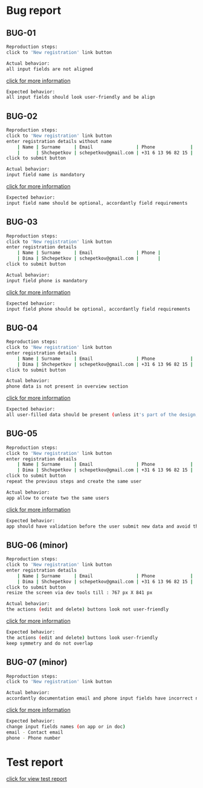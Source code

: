 # Bug report

## BUG-01

```bash
Reproduction steps:
click to 'New registration' link button
```
```bash
Actual behavior:
all input fields are not aligned
```
[click for more information](https://drive.google.com/file/d/1ovQ-0Ib6BsEU1L8grHwF3rMnchom8_Eb/view?usp=sharing)

```bash
Expected behavior:
all input fields should look user-friendly and be align
```
## BUG-02
```bash
Reproduction steps:
click to 'New registration' link button
enter registration details without name
	| Name | Surname     | Email                | Phone             |
	|      | Shchepetkov | schepetkov@gmail.com | +31 6 13 96 82 15 |
click to submit button
```
```bash
Actual behavior:
input field name is mandatory
```
[click for more information](https://drive.google.com/file/d/1V7Qj4AOvD29d1WndoL2mpNbuV92VtjOP/view?usp=sharing)

```bash
Expected behavior:
input field name should be optional, accordantly field requirements
```
## BUG-03
```bash
Reproduction steps:
click to 'New registration' link button
enter registration details
	| Name | Surname     | Email                | Phone |
	| Dima | Shchepetkov | schepetkov@gmail.com |       |
click to submit button
```
```bash
Actual behavior:
input field phone is mandatory
```
[click for more information](https://drive.google.com/file/d/1dMMfl9RZg11rHMD0vaip5BoD84_6WWQc/view?usp=share_link)

```bash
Expected behavior:
input field phone should be optional, accordantly field requirements
```
## BUG-04
```bash
Reproduction steps:
click to 'New registration' link button
enter registration details
	| Name | Surname     | Email                | Phone             |
	| Dima | Shchepetkov | schepetkov@gmail.com | +31 6 13 96 82 15 |
click to submit button
```
```bash
Actual behavior:
phone data is not present in overview section
```
[click for more information](https://drive.google.com/file/d/1YPjTcHd38oQQQ3VJEplwvmkXPCgncl9a/view?usp=share_link)

```bash
Expected behavior:
all user-filled data should be present (unless it's part of the design, it's hard to say without access to the layout)
```
## BUG-05
```bash
Reproduction steps:
click to 'New registration' link button
enter registration details
	| Name | Surname     | Email                | Phone             |
	| Dima | Shchepetkov | schepetkov@gmail.com | +31 6 13 96 82 15 |
click to submit button
repeat the previous steps and create the same user
```
```bash
Actual behavior:
app allow to create two the same users
```
[click for more information](https://drive.google.com/file/d/1gHPeHvO20UrK0J_lP0VL_krz5V6NLl4u/view?usp=share_link)

```bash
Expected behavior:
app should have validation before the user submit new data and avoid the opportunity to create two identical users
```
## BUG-06 (minor)
```bash
Reproduction steps:
click to 'New registration' link button
enter registration details
	| Name | Surname     | Email                | Phone             |
	| Dima | Shchepetkov | schepetkov@gmail.com | +31 6 13 96 82 15 |
click to submit button
resize the screen via dev tools till : 767 px X 841 px
```
```bash
Actual behavior:
the actions (edit and delete) buttons look not user-friendly
```
[click for more information](https://drive.google.com/file/d/103iuOATlgMOV_J4ND4ZB82-ved7S-uVl/view?usp=share_link)

```bash
Expected behavior:
the actions (edit and delete) buttons look user-friendly
keep symmetry and do not overlap
```
## BUG-07 (minor)
```bash
Reproduction steps:
click to 'New registration' link button
```
```bash
Actual behavior:
accordantly documentation email and phone input fields have incorrect names
```
[click for more information](https://drive.google.com/file/d/1d6QU3H5-gb5C4kO_xq7uqgNnI2STi8dh/view?usp=share_link)

```bash
Expected behavior:
change input fields names (on app or in doc)
email - Contact email
phone - Phone number
```
# Test report
[click for view test report](https://drive.google.com/file/d/1xnRLW4NDr2_8KuRfZr1kM_ZNb99sVNow/view?usp=share_link)